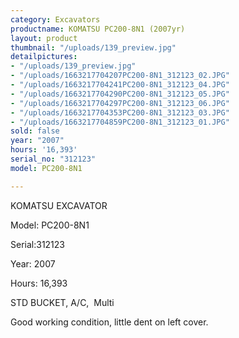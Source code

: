 ```yaml
---
category: Excavators
productname: KOMATSU PC200-8N1 (2007yr)
layout: product
thumbnail: "/uploads/139_preview.jpg"
detailpictures:
- "/uploads/139_preview.jpg"
- "/uploads/1663217704207PC200-8N1_312123_02.JPG"
- "/uploads/1663217704241PC200-8N1_312123_04.JPG"
- "/uploads/1663217704290PC200-8N1_312123_05.JPG"
- "/uploads/1663217704297PC200-8N1_312123_06.JPG"
- "/uploads/1663217704353PC200-8N1_312123_03.JPG"
- "/uploads/1663217704859PC200-8N1_312123_01.JPG"
sold: false
year: "2007"
hours: '16,393'
serial_no: "312123"
model: PC200-8N1

---
```

KOMATSU EXCAVATOR 

Model: PC200-8N1

Serial:312123

Year: 2007

Hours: 16,393

STD BUCKET, A/C,  Multi

Good working condition, little dent on left cover.